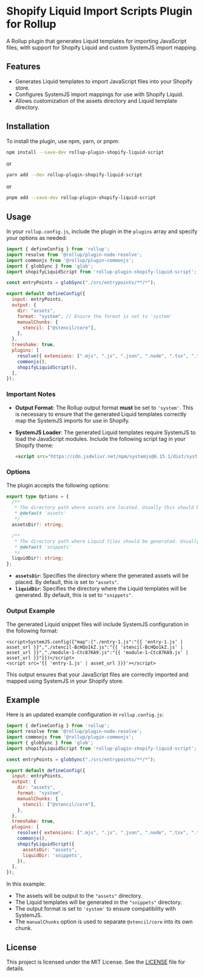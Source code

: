 # Shopify Liquid Import Scripts Plugin for Rollup

A Rollup plugin that generates Liquid templates for importing JavaScript files, with support for Shopify Liquid and custom SystemJS import mapping.

## Features

- Generates Liquid templates to import JavaScript files into your Shopify store.
- Configures SystemJS import mappings for use with Shopify Liquid.
- Allows customization of the assets directory and Liquid template directory.

## Installation

To install the plugin, use npm, yarn, or pnpm:

```bash
npm install --save-dev rollup-plugin-shopify-liquid-script
```

or

```bash
yarn add --dev rollup-plugin-shopify-liquid-script
```

or

```bash
pnpm add --save-dev rollup-plugin-shopify-liquid-script
```

## Usage

In your `rollup.config.js`, include the plugin in the `plugins` array and specify your options as needed:

```javascript
import { defineConfig } from 'rollup';
import resolve from '@rollup/plugin-node-resolve';
import commonjs from '@rollup/plugin-commonjs';
import { globSync } from 'glob';
import shopifyLiquidScript from 'rollup-plugin-shopify-liquid-script';

const entryPoints = globSync("./src/entrypoints/**/*");

export default defineConfig({
  input: entryPoints,
  output: {
    dir: "assets",
    format: "system", // Ensure the format is set to 'system'
    manualChunks: {
      stencil: ["@stencil/core"],
    },
  },
  treeshake: true,
  plugins: [
    resolve({ extensions: [".mjs", ".js", ".json", ".node", ".tsx", ".ts"] }),
    commonjs(),
    shopifyLiquidScript(),
  ],
});
```

### Important Notes

- **Output Format**: The Rollup output format **must** be set to `'system'`. This is necessary to ensure that the generated Liquid templates correctly map the SystemJS imports for use in Shopify.
- **SystemJS Loader**: The generated Liquid templates require SystemJS to load the JavaScript modules. Include the following script tag in your Shopify theme:

  ```html
  <script src="https://cdn.jsdelivr.net/npm/systemjs@6.15.1/dist/system.min.js"></script>
  ```

### Options

The plugin accepts the following options:

```typescript
export type Options = {
  /**
   * The directory path where assets are located. Usually this should be 'assets'.
   * @default 'assets'
   */
  assetsDir?: string;

  /**
   * The directory path where Liquid files should be generated. Usually this should be 'snippets'.
   * @default 'snippets'
   */
  liquidDir?: string;
};
```

- **`assetsDir`**: Specifies the directory where the generated assets will be placed. By default, this is set to `"assets"`.
- **`liquidDir`**: Specifies the directory where the Liquid templates will be generated. By default, this is set to `"snippets"`.

### Output Example

The generated Liquid snippet files will include SystemJS configuration in the following format:

```liquid
<script>SystemJS.config({"map":{"./entry-1.js":"{{ 'entry-1.js' | asset_url }}","./stencil-BcHQo1kZ.js":"{{ 'stencil-BcHQo1kZ.js' | asset_url }}","./module-1-Ctc87KA9.js":"{{ 'module-1-Ctc87KA9.js' | asset_url }}"}})</script>
<script src='{{ 'entry-1.js' | asset_url }}}'></script>
```

This output ensures that your JavaScript files are correctly imported and mapped using SystemJS in your Shopify store.

## Example

Here is an updated example configuration in `rollup.config.js`:

```javascript
import { defineConfig } from 'rollup';
import resolve from '@rollup/plugin-node-resolve';
import commonjs from '@rollup/plugin-commonjs';
import { globSync } from 'glob';
import shopifyLiquidScript from 'rollup-plugin-shopify-liquid-script';

const entryPoints = globSync("./src/entrypoints/**/*");

export default defineConfig({
  input: entryPoints,
  output: {
    dir: "assets",
    format: "system",
    manualChunks: {
      stencil: ["@stencil/core"],
    },
  },
  treeshake: true,
  plugins: [
    resolve({ extensions: [".mjs", ".js", ".json", ".node", ".tsx", ".ts"] }),
    commonjs(),
    shopifyLiquidScript({
      assetsDir: "assets",
      liquidDir: 'snippets',
    }),
  ],
});
```

In this example:

- The assets will be output to the `"assets"` directory.
- The Liquid templates will be generated in the `"snippets"` directory.
- The output format is set to `'system'` to ensure compatibility with SystemJS.
- The `manualChunks` option is used to separate `@stencil/core` into its own chunk.

## License

This project is licensed under the MIT License. See the [LICENSE](./LICENSE) file for details.
